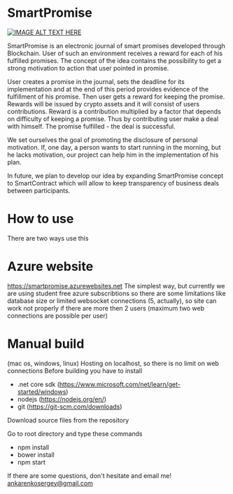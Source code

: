# SmartPromise


[![IMAGE ALT TEXT HERE](https://img.youtube.com/vi/eCpQqc3TAmQ/0.jpg)](https://www.youtube.com/watch?v=eCpQqc3TAmQ "Introduction")

SmartPromise is an electronic journal of smart promises developed through Blockchain. 
User of such an environment receives a reward for each of his fulfilled promises. 
The concept of the idea contains the possibility to get a strong motivation to action that user pointed in promise. 

User creates a promise in the journal, sets the deadline for its implementation and at the end 
of this period provides evidence of the fulfillment of his promise. Then user gets a reward for 
keeping the promise. Rewards will be issued by crypto assets and it will consist of users contributions. 
Reward is a contribution multiplied by a factor that depends on difficulty of keeping a promise. 
Thus by contributing user make a deal with himself. The promise fulfilled - the deal is successful. 

We set ourselves the goal of promoting the disclosure of personal motivation. If, one day, a person 
wants to start running in the morning, but he lacks motivation, our project can help him in the implementation of his plan. 

In future, we plan to develop our idea by expanding SmartPromise concept to SmartContract which 
will allow to keep transparency of business deals between participants.
# How to use
There are two ways use this

# Azure website 
https://smartpromise.azurewebsites.net
The simplest way, but currently we are using student free azure subscribtions so there are some limitations 
like database size or limited websocket connections (5, actually), so site can work not properly if there are more then
2 users (maximum two web connections are possible per user)

# Manual build 
(mac os, windows, linux)
Hosting on localhost, so there is no limit on web connections
Before building you have to install 
 - .net core sdk (https://www.microsoft.com/net/learn/get-started/windows)
 - nodejs (https://nodejs.org/en/)
 - git (https://git-scm.com/downloads)
 
 Download source files from the repository
 
 Go to root directory and type these commands 
  - npm install
  - bower install
  - npm start
  
  If there are some questions, don't hesitate and email me! 
  ankarenkosergey@gmail.com
 
